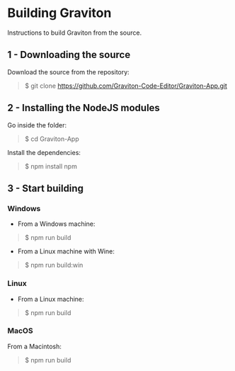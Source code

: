 # Building Graviton

Instructions to build Graviton from the source.

## 1 - Downloading the source

Download the source from the repository:
> $ git clone https://github.com/Graviton-Code-Editor/Graviton-App.git

## 2 - Installing the NodeJS modules

Go inside the folder:
> $ cd Graviton-App

Install the dependencies:
> $ npm install npm

## 3 - Start building

### Windows

- From a Windows machine:

> $ npm run build 

- From a Linux machine with Wine: 

>  $ npm run build:win 

### Linux

- From a Linux machine: 

>  $ npm run build 
  
         

### MacOS

From a Macintosh: 
>  $ npm run build 
